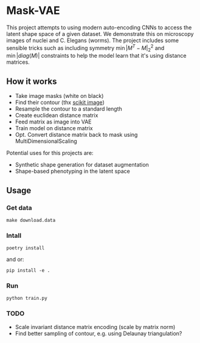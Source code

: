 # Mask-VAE

This project attempts to using modern auto-encoding CNNs to access the latent shape space of a given dataset.
We demonstrate this on microscopy images of nuclei and C. Elegans (worms).
The project includes some sensible tricks such as including symmetry $\min|M^T - M|_2^2$ and $\min|diag(M)|$ constraints to help the model learn that it's using distance matrices.

## How it works

- Take image masks (white on black)
- Find their contour (thx [scikit image]((https://scikit-image.org/docs/dev/api/skimage.measure.html#skimage.measure.find_contours)))
- Resample the contour to a standard length
- Create euclidean distance matrix
- Feed matrix as image into VAE
- Train model on distance matrix
- Opt. Convert distance matrix back to mask using MultiDimensionalScaling

Potential uses for this projects are:

- Synthetic shape generation for dataset augmentation
- Shape-based phenotyping in the latent space

## Usage

### Get data

    make download.data

### Intall

    poetry install

and or:

    pip install -e .

### Run

    python train.py

### TODO

- Scale invariant distance matrix encoding (scale by matrix norm)
- Find better sampling of contour, e.g. using Delaunay triangulation?
